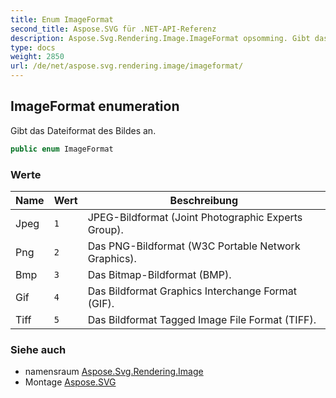 ```yaml
---
title: Enum ImageFormat
second_title: Aspose.SVG für .NET-API-Referenz
description: Aspose.Svg.Rendering.Image.ImageFormat opsomming. Gibt das Dateiformat des Bildes an.
type: docs
weight: 2850
url: /de/net/aspose.svg.rendering.image/imageformat/
---
```

## ImageFormat enumeration

Gibt das Dateiformat des Bildes an.

```csharp
public enum ImageFormat
```

### Werte

| Name | Wert | Beschreibung |
| --- | --- | --- |
| Jpeg | `1` | JPEG-Bildformat (Joint Photographic Experts Group). |
| Png | `2` | Das PNG-Bildformat (W3C Portable Network Graphics). |
| Bmp | `3` | Das Bitmap-Bildformat (BMP). |
| Gif | `4` | Das Bildformat Graphics Interchange Format (GIF). |
| Tiff | `5` | Das Bildformat Tagged Image File Format (TIFF). |

### Siehe auch

* namensraum [Aspose.Svg.Rendering.Image](../../aspose.svg.rendering.image/)
* Montage [Aspose.SVG](../../)


